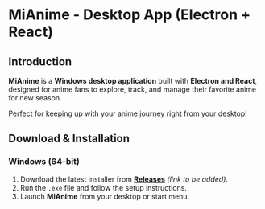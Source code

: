 # MiAnime - Desktop App (Electron + React)

## Introduction

**MiAnime** is a **Windows desktop application** built with **Electron and React**, designed for anime fans to explore, track, and manage their favorite anime for new season.

Perfect for keeping up with your anime journey right from your desktop!

## Download & Installation

### **Windows (64-bit)**

1. Download the latest installer from **[Releases](#)** _(link to be added)_.
2. Run the `.exe` file and follow the setup instructions.
3. Launch **MiAnime** from your desktop or start menu.

